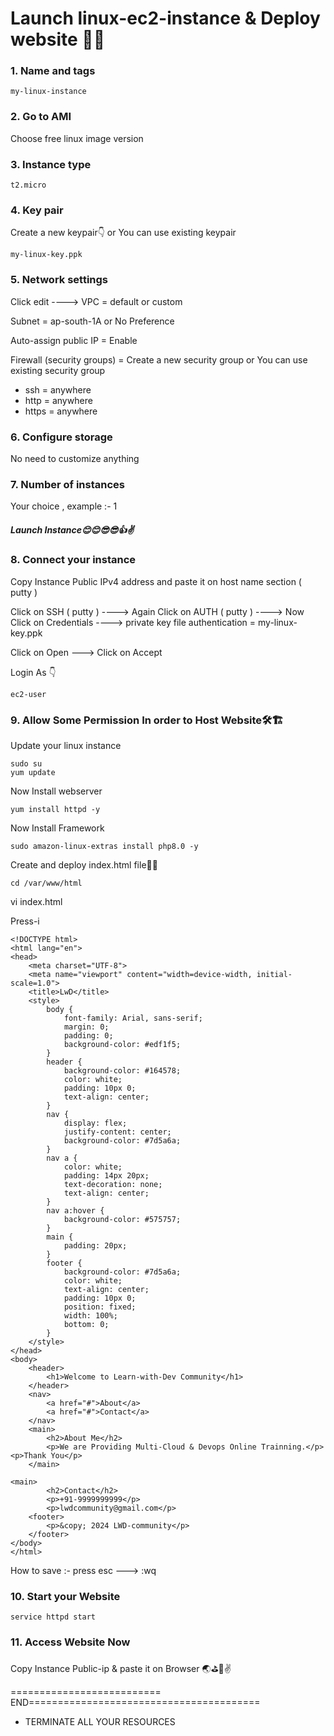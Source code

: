 # Launch linux-ec2-instance & Deploy website 👨‍💻


### 1. Name and tags

```
my-linux-instance
```

### 2. Go to AMI

Choose free linux image version


### 3. Instance type

```
t2.micro
```

### 4. Key pair

Create a new keypair👇  or You can use existing keypair

```
my-linux-key.ppk
```

### 5. Network settings

Click edit  ---->   VPC = default or custom

Subnet  = ap-south-1A  or No Preference

Auto-assign public IP  =  Enable

Firewall (security groups)  =  Create a new security group   or You can use existing security group

- ssh   =  anywhere
- http  =  anywhere
- https =  anywhere

### 6. Configure storage

No need to customize anything

### 7. Number of instances

Your choice , example :- 1

##### Launch Instance😊😊😎😎👍✌️


### 8. Connect your instance

Copy Instance Public IPv4 address  and paste it on host name section ( putty )

Click on SSH ( putty )  ---->  Again Click on AUTH  ( putty )   ---->  Now Click on Credentials   ---->  private key file authentication = my-linux-key.ppk

Click on Open  --->  Click on Accept

Login As 👇

```
ec2-user
```

### 9. Allow Some Permission In order to Host Website🛠️🏗️

Update your linux instance

```
sudo su
yum update
```

Now Install webserver

```
yum install httpd -y
```


Now Install Framework

```
sudo amazon-linux-extras install php8.0 -y
```


Create and deploy index.html file📄📜

```
cd /var/www/html
```

vi index.html

Press-i

```
<!DOCTYPE html>
<html lang="en">
<head>
    <meta charset="UTF-8">
    <meta name="viewport" content="width=device-width, initial-scale=1.0">
    <title>LwD</title>
    <style>
        body {
            font-family: Arial, sans-serif;
            margin: 0;
            padding: 0;
            background-color: #edf1f5;
        }
        header {
            background-color: #164578;
            color: white;
            padding: 10px 0;
            text-align: center;
        }
        nav {
            display: flex;
            justify-content: center;
            background-color: #7d5a6a;
        }
        nav a {
            color: white;
            padding: 14px 20px;
            text-decoration: none;
            text-align: center;
        }
        nav a:hover {
            background-color: #575757;
        }
        main {
            padding: 20px;
        }
        footer {
            background-color: #7d5a6a;
            color: white;
            text-align: center;
            padding: 10px 0;
            position: fixed;
            width: 100%;
            bottom: 0;
        }
    </style>
</head>
<body>
    <header>
        <h1>Welcome to Learn-with-Dev Community</h1>
    </header>
    <nav>
        <a href="#">About</a>
        <a href="#">Contact</a>
    </nav>
    <main>
        <h2>About Me</h2>
        <p>We are Providing Multi-Cloud & Devops Online Trainning.</p>
<p>Thank You</p>
    </main>

<main>
        <h2>Contact</h2>
        <p>+91-9999999999</p>
        <p>lwdcommunity@gmail.com</p>
    <footer>
        <p>&copy; 2024 LWD-community</p>
    </footer>
</body>
</html>
```

How to save :-  press esc  --->  :wq


### 10. Start your Website

```
service httpd start
```

### 11. Access Website Now


Copy Instance Public-ip & paste it on Browser 🌏⛳🚀✌️


========================== END========================================

- TERMINATE ALL YOUR RESOURCES
